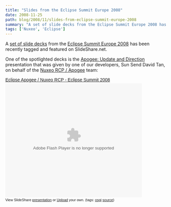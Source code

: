 ```yaml
---
title: "Slides from the Eclipse Summit Europe 2008"
date: 2008-11-25
path: blog/2008/11/slides-from-eclipse-summit-europe-2008
summary: "A set of slide decks from the Eclipse Summit Europe 2008 has been recently tagged and featured on SlideShare.net."
tags: ['Nuxeo', 'Eclipse']
---
```


<p>A <a href="https://www.slideshare.net/tag/ese2008">set of slide decks</a> from the <a href="http://www.eclipsecon.org/summiteurope2008/">Eclipse Summit Europe 2008</a> has been recently tagged and featured on SlideShare.net.</p><p>One of the spotlighted decks is the <a href="https://www.slideshare.net/nuxeo/eclipse-apogee-nuxeo-rcp-eclipse-summit-2008-presentation">Apogee: Update and Direction</a> presentation that was given by one of our developers, Sun Send David Tan, on behalf of the <a href="http://www.nuxeo.com/en/products/platform/rcp/">Nuxeo RCP / Apogee</a> team:</p><div style="width:425px;text-align:left" id="__ss_783361"><a style="font:14px Helvetica,Arial,Sans-serif;display:block;margin:12px 0 3px 0;text-decoration:underline;" href="https://www.slideshare.net/nuxeo/eclipse-apogee-nuxeo-rcp-eclipse-summit-2008-presentation?type=powerpoint" title="Eclipse Apogee / Nuxeo RCP - Eclipse Summit 2008">Eclipse Apogee / Nuxeo RCP - Eclipse Summit 2008</a><object style="margin:0px" width="425" height="355"><param name="movie" value="http://static.slideshare.net/swf/ssplayer2.swf?doc=apogee-eclipse-1227538246709624-8&amp;stripped_title=eclipse-apogee-nuxeo-rcp-eclipse-summit-2008-presentation"><param name="allowFullScreen" value="true"><param name="allowScriptAccess" value="always"><embed src="http://static.slideshare.net/swf/ssplayer2.swf?doc=apogee-eclipse-1227538246709624-8&amp;stripped_title=eclipse-apogee-nuxeo-rcp-eclipse-summit-2008-presentation" type="application/x-shockwave-flash" allowscriptaccess="always" allowfullscreen="true" width="425" height="355"></embed></object><div style="font-size:11px;font-family:tahoma,arial;height:26px;padding-top:2px;">View SlideShare <a style="text-decoration:underline;" href="https://www.slideshare.net/nuxeo/eclipse-apogee-nuxeo-rcp-eclipse-summit-2008-presentation?type=powerpoint" title="View Eclipse Apogee / Nuxeo RCP - Eclipse Summit 2008 on SlideShare">presentation</a> or <a style="text-decoration:underline;" href="https://www.slideshare.net/upload?type=powerpoint">Upload</a> your own. (tags: <a style="text-decoration:underline;" href="http://slideshare.net/tag/osgi">osgi</a> <a style="text-decoration:underline;" href="http://slideshare.net/tag/source">source</a>)</div></div> 

